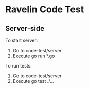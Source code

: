 Ravelin Code Test
=================

## Server-side
To start server:

1. Go to code-test/server
2. Execute go run *.go

To run tests:
1. Go to code-test/server
2. Execute go test ./...




